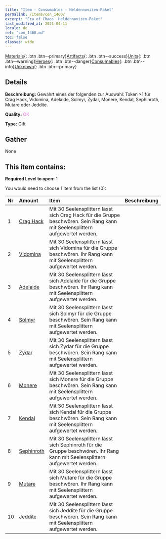 ```yaml
---
title: "Item - Consumables - Heldennovizen-Paket"
permalink: /Items/con_1460/
excerpt: "Era of Chaos  Heldennovizen-Paket"
last_modified_at: 2021-04-11
locale: de
ref: "con_1460.md"
toc: false
classes: wide
---
```

 [Materials](/de/Items/){: .btn .btn--primary}[Artifacts](/de/Items/Artifacts/){: .btn .btn--success}[Units](/de/Items/Units/){: .btn .btn--warning}[Heroes](/de/Items/Heroes/){: .btn .btn--danger}[Consumables](/de/Items/Consumables/){: .btn .btn--info}[Unknown](/de/Items/Unknown/){: .btn .btn--primary}

## Details
 **Beschreibung:** Gewährt eines der folgenden zur Auswahl: Token ×1 für Crag Hack, Vidomina, Adelaide, Solmyr, Zydar, Monere, Kendal, Sephinroth, Mutare oder Jeddite.

 **Quality:** <span style="color: #DA70D6">OK</span>

 **Type:** Gift

## Gather

  None

## This item contains:

 **Required Level to open:** 1

 You would need to choose 1 item from the list (0):

  | Nr | Amount |     Item    | Beschreibung |
  |:---|:-------|:------------|:-----------:|
  | 1 | [Crag Hack](/de/Items/her_375/) | Mit 30 Seelensplittern lässt sich Crag Hack für die Gruppe beschwören. Sein Rang kann mit Seelensplittern aufgewertet werden. | 
  | 2 | [Vidomina](/de/Items/her_372/) | Mit 30 Seelensplittern lässt sich Vidomina für die Gruppe beschwören. Ihr Rang kann mit Seelensplittern aufgewertet werden. | 
  | 3 | [Adelaide](/de/Items/her_359/) | Mit 30 Seelensplittern lässt sich Adelaide für die Gruppe beschwören. Ihr Rang kann mit Seelensplittern aufgewertet werden. | 
  | 4 | [Solmyr](/de/Items/her_386/) | Mit 30 Seelensplittern lässt sich Solmyr für die Gruppe beschwören. Sein Rang kann mit Seelensplittern aufgewertet werden. | 
  | 5 | [Zydar](/de/Items/her_385/) | Mit 30 Seelensplittern lässt sich Zydar für die Gruppe beschwören. Sein Rang kann mit Seelensplittern aufgewertet werden. | 
  | 6 | [Monere](/de/Items/her_379/) | Mit 30 Seelensplittern lässt sich Monere für die Gruppe beschwören. Sein Rang kann mit Seelensplittern aufgewertet werden. | 
  | 7 | [Kendal](/de/Items/her_363/) | Mit 30 Seelensplittern lässt sich Kendal für die Gruppe beschwören. Sein Rang kann mit Seelensplittern aufgewertet werden. | 
  | 8 | [Sephinroth](/de/Items/her_392/) | Mit 30 Seelensplittern lässt sich Sephinroth für die Gruppe beschwören. Ihr Rang kann mit Seelensplittern aufgewertet werden. | 
  | 9 | [Mutare](/de/Items/her_389/) | Mit 30 Seelensplittern lässt sich Mutare für die Gruppe beschwören. Ihr Rang kann mit Seelensplittern aufgewertet werden. | 
  | 10 | [Jeddite](/de/Items/her_391/) | Mit 30 Seelensplittern lässt sich Jeddite für die Gruppe beschwören. Sein Rang kann mit Seelensplittern aufgewertet werden. | 
